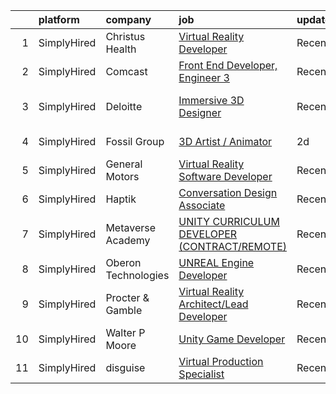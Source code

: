

|    | platform    | company             | job                                                                                                                                                                | update_time   | location                    |
|---:|:------------|:--------------------|:-------------------------------------------------------------------------------------------------------------------------------------------------------------------|:--------------|:----------------------------|
|  1 | SimplyHired | Christus Health     | [Virtual Reality Developer](https://www.simplyhired.com/job/J6zhA13jN-75_595Tjy0jbyglfGycWHRdePrzTqbqANeWEpN-_Jq6w?q=virtual+reality+developer)                    | Recently      | Irving, TX                  |
|  2 | SimplyHired | Comcast             | [Front End Developer, Engineer 3](https://www.simplyhired.com/job/v_4G-KrY_2osYvquhNuibgGICVlxaGQBYYIqnSIjYvFEE2qirUbkzA?q=virtual+reality+developer)              | Recently      | Philadelphia, PA            |
|  3 | SimplyHired | Deloitte            | [Immersive 3D Designer](https://www.simplyhired.com/job/FHsbXRomftGavMT-eVuFxhITXCCv0nKPTn0amuMzbIYKUr9wB514Pw?q=virtual+reality+developer)                        | Recently      | Rockville, MD +33 locations |
|  4 | SimplyHired | Fossil Group        | [3D Artist / Animator](https://www.simplyhired.com/job/d8PxyqKLHxuSxoSXbw5zSObpH-YjziZQdzTMe0SQ1t9QykoEXkvPpg?q=virtual+reality+developer)                         | 2d            | Richardson, TX              |
|  5 | SimplyHired | General Motors      | [Virtual Reality Software Developer](https://www.simplyhired.com/job/sud1aZxUrbB1uqmcIayWJQDOvfIkIaXVlU0Cu7_kMW7l6A3KcUnnkg?q=virtual+reality+developer)           | Recently      | Warren, MI                  |
|  6 | SimplyHired | Haptik              | [Conversation Design Associate](https://www.simplyhired.com/job/ZyXjAGj5RnnUR-1xxxmwfh0zZ1A5c_-BIX_qR2SqmlpteQuvjzeOOQ?q=virtual+reality+developer)                | Recently      | Remote                      |
|  7 | SimplyHired | Metaverse Academy   | [UNITY CURRICULUM DEVELOPER (CONTRACT/REMOTE)](https://www.simplyhired.com/job/ztanhdPaKN-CKwBgC_Z0t7kyPsvXIEenSvY1GlwUfSY5Px5b5V1zUw?q=virtual+reality+developer) | Recently      | Remote                      |
|  8 | SimplyHired | Oberon Technologies | [UNREAL Engine Developer](https://www.simplyhired.com/job/-zB6n5QDv1AxBXWtFmuF1VZD5Gl_OvosufXhBPyYYO3eAyQTEGaf8Q?q=virtual+reality+developer)                      | Recently      | United States               |
|  9 | SimplyHired | Procter & Gamble    | [Virtual Reality Architect/Lead Developer](https://www.simplyhired.com/job/ozw_teaUirzci8ByWJu9iJSHaYKMrV4oho_I6L3xx-RWfhmJLo4BAw?q=virtual+reality+developer)     | Recently      | Cincinnati, OH              |
| 10 | SimplyHired | Walter P Moore      | [Unity Game Developer](https://www.simplyhired.com/job/jqYAqOprc9rJCX1k6rFNrMcWmI6Qy6yPAX4n3K0UVem5zud4HP76pA?q=virtual+reality+developer)                         | Recently      | Houston, TX                 |
| 11 | SimplyHired | disguise            | [Virtual Production Specialist](https://www.simplyhired.com/job/u04Ub3h1Km6ci28nZcsa8G50QYCi0BzYDaHMDKbDEMsBx5vPSiXQpA?q=virtual+reality+developer)                | Recently      | Los Angeles, CA             |
